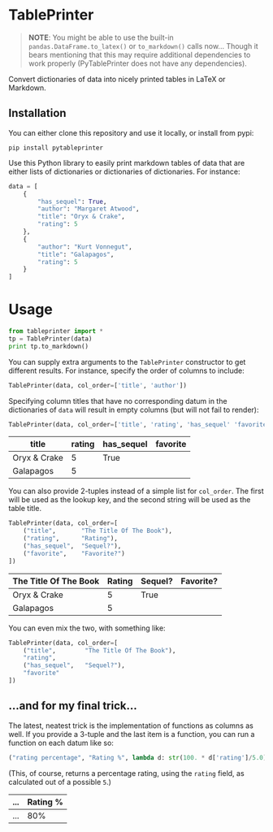 # TablePrinter

> **NOTE**: You might be able to use the built-in `pandas.DataFrame.to_latex()` or `to_markdown()` calls now... Though it bears mentioning that this may require additional dependencies to work properly (PyTablePrinter does not have any dependencies).

Convert dictionaries of data into nicely printed tables in LaTeX or Markdown.

## Installation
You can either clone this repository and use it locally, or install from pypi:

```
pip install pytableprinter
```

Use this Python library to easily print markdown tables of data that are either lists of dictionaries or dictionaries of dictionaries. For instance:

```python
data = [
    {
        "has_sequel": True,
        "author": "Margaret Atwood",
        "title": "Oryx & Crake",
        "rating": 5
    },
    {
        "author": "Kurt Vonnegut",
        "title": "Galapagos",
        "rating": 5
    }
]
```

# Usage

```python
from tableprinter import *
tp = TablePrinter(data)
print tp.to_markdown()
```

You can supply extra arguments to the `TablePrinter` constructor to get different results. For instance, specify the order of columns to include:

```python
TablePrinter(data, col_order=['title', 'author'])
```

Specifying column titles that have no corresponding datum in the dictionaries of `data` will result in empty columns (but will not fail to render):

```python
TablePrinter(data, col_order=['title', 'rating', 'has_sequel' 'favorite'])
```

|title|rating|has_sequel|favorite|
|-----|-----|-----|-----|
| Oryx & Crake|5|True| |
| Galapagos|5|| |

You can also provide 2-tuples instead of a simple list for `col_order`. The first will be used as the lookup key, and the second string will be used as the table title.

```python
TablePrinter(data, col_order=[
    ("title",       "The Title Of The Book"),
    ("rating",      "Rating"),
    ("has_sequel",  "Sequel?"),
    ("favorite",    "Favorite?")
])
```

|The Title Of The Book|Rating|Sequel?|Favorite?|
|-----|-----|-----|-----|
| Oryx & Crake|5|True| |
| Galapagos|5|| |

You can even mix the two, with something like:
```python
TablePrinter(data, col_order=[
    ("title",        "The Title Of The Book"),
    "rating",
    ("has_sequel",   "Sequel?"),
    "favorite"
])
```

## ...and for my final trick...

The latest, neatest trick is the implementation of functions as columns as well. If you provide a 3-tuple and the last item is a function, you can run a function on each datum like so:

```python
("rating percentage", "Rating %", lambda d: str(100. * d['rating']/5.0) + "%")
```

(This, of course, returns a percentage rating, using the `rating` field, as calculated out of a possible `5`.)

| ... | Rating % | 
|-----|------|
| ... | 80% |
